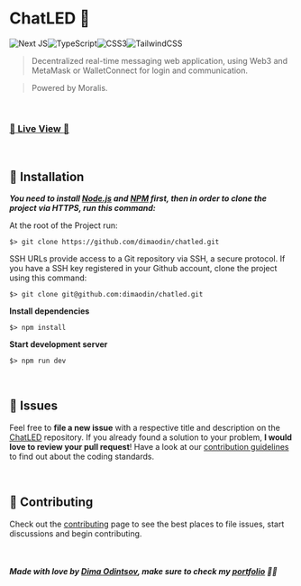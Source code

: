 # ChatLED 💬

![Next JS](https://img.shields.io/badge/Next-black?style=for-the-badge&logo=next.js&logoColor=white)![TypeScript](https://img.shields.io/badge/typescript-%23007ACC.svg?style=for-the-badge&logo=typescript&logoColor=white)![CSS3](https://img.shields.io/badge/css3-%231572B6.svg?style=for-the-badge&logo=css3&logoColor=white)![TailwindCSS](https://img.shields.io/badge/tailwindcss-%2338B2AC.svg?style=for-the-badge&logo=tailwind-css&logoColor=white)
 
> Decentralized real-time messaging web application, using Web3 and MetaMask or WalletConnect for login and communication.

> Powered by Moralis.

<br>

### [:rocket: Live View :rocket:](https://chatled.vercel.app/)

<br>

## :construction_worker: Installation

***You need to install [Node.js](https://nodejs.org/en/download/) and [NPM](https://npmjs.com/) first, then in order to clone the project via HTTPS, run this command:***

At the root of the Project run:

```
$> git clone https://github.com/dimaodin/chatled.git
```

SSH URLs provide access to a Git repository via SSH, a secure protocol. If you have a SSH key registered in your Github account, clone the project using this command:

```
$> git clone git@github.com:dimaodin/chatled.git
```

**Install dependencies**

```
$> npm install
```

**Start development server**

```
$> npm run dev
```

<br>

## :bug: Issues

Feel free to **file a new issue** with a respective title and description on the [ChatLED](https://github.com/dimaodin/ChatLED/issues) repository. If you already found a solution to your problem, **I would love to review your pull request**! Have a look at our [contribution guidelines](https://github.com/dimaodin/ChatLED/blob/main/CONTRIBUTING.md) to find out about the coding standards.

<br>

## :tada: Contributing

Check out the [contributing](https://github.com/dimaodin/ChatLED/blob/main/CONTRIBUTING.md) page to see the best places to file issues, start discussions and begin contributing.

<br>

##### Made with love by [Dima Odintsov](https://github.com/DimaOdin), make sure to check my [portfolio](https://dimaodin.com/) 💜🚀

